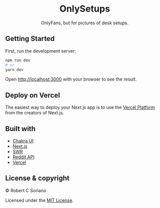 <h1 align="center">
  OnlySetups
</h1>

<p align="center">
  OnlyFans, but for pictures of desk setups.
</p>

## Getting Started

First, run the development server:

```bash
npm run dev
# or
yarn dev
```

Open [http://localhost:3000](http://localhost:3000) with your browser to see the result.

## Deploy on Vercel

The easiest way to deploy your Next.js app is to use the [Vercel Platform](https://vercel.com/import?utm_medium=default-template&filter=next.js&utm_source=create-next-app&utm_campaign=create-next-app-readme) from the creators of Next.js.

## Built with

- [Chakra UI](https://chakra-ui.com/)
- [Next.js](https://nextjs.org/)
- [SWR](https://swr.vercel.app/)
- [Reddit API](https://www.reddit.com/dev/api/)
- [Vercel](https://vercel.com)

## License & copyright

© Robert C Soriano

Licensed under the [MIT License](LICENSE).
